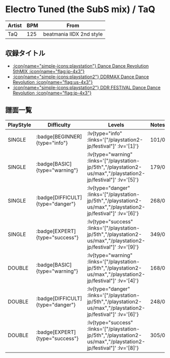 # Electro Tuned (the SubS mix) / TaQ

|Artist|BPM|From|
|------|---|----|
|TaQ|125|beatmania IIDX 2nd style|

## 収録タイトル

- [ :icon{name="simple-icons:playstation"} Dance Dance Revolution 5thMIX :icon{name="flag:jp-4x3"} ](/playstation-jp/5th)
- [ :icon{name="simple-icons:playstation2"} DDRMAX Dance Dance Revolution :icon{name="flag:us-4x3"} ](/playstation2-us/max)
- [ :icon{name="simple-icons:playstation2"} DDR FESTIVAL Dance Dance Revolution :icon{name="flag:jp-4x3"} ](/playstation2-jp/festival)

## 譜面一覧

|PlayStyle|Difficulty|Levels|Notes|Movie|
|---------|----------|------|-----|-----|
|SINGLE| :badge[BEGINNER]{type="info"} | :lv{type="info" :links='["/playstation2-jp/festival"]' :lv='[1]'} |101/0||
|SINGLE| :badge[BASIC]{type="warning"} | :lv{type="warning" :links='["/playstation-jp/5th","/playstation2-us/max","/playstation2-jp/festival"]' :lv='[5]'} |179/0||
|SINGLE| :badge[DIFFICULT]{type="danger"} | :lv{type="danger" :links='["/playstation-jp/5th","/playstation2-us/max","/playstation2-jp/festival"]' :lv='[6]'} |268/0||
|SINGLE| :badge[EXPERT]{type="success"} | :lv{type="success" :links='["/playstation-jp/5th","/playstation2-us/max","/playstation2-jp/festival"]' :lv='[9]'} |349/0||
|DOUBLE| :badge[BASIC]{type="warning"} | :lv{type="warning" :links='["/playstation-jp/5th","/playstation2-us/max","/playstation2-jp/festival"]' :lv='[4]'} |168/0||
|DOUBLE| :badge[DIFFICULT]{type="danger"} | :lv{type="danger" :links='["/playstation-jp/5th","/playstation2-us/max","/playstation2-jp/festival"]' :lv='[6]'} |248/0||
|DOUBLE| :badge[EXPERT]{type="success"} | :lv{type="success" :links='["/playstation-jp/5th","/playstation2-us/max","/playstation2-jp/festival"]' :lv='[8]'} |305/0||
